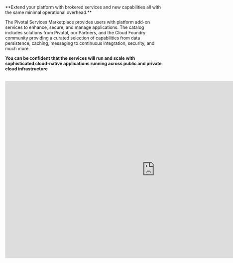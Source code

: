 <br>
**Extend your platform with brokered services and new capabilities all with the same minimal operational overhead.**

The Pivotal Services Marketplace provides users with platform add-on services to enhance, secure, and manage applications. The catalog includes solutions from Pivotal, our Partners, and the Cloud Foundry community providing a curated selection of capabilities from data persistence, caching, messaging to continuous integration, security, and much more.

**You can be confident that the services will run and scale with sophisticated cloud-native applications running across public and private cloud infrastructure**
<br>
<br>

<iframe src="https://docs.google.com/presentation/d/e/2PACX-1vRHP7LVlUKOWn-wlbw-TW1W3TV6umhwGs_vx_VyFtmu-wOUbl8AZalPS4Z1JHW56hykSU1BBB0aHhVR/embed?start=false&loop=false&delayms=3000" frameborder="0" width="960" height="569" allowfullscreen="true" mozallowfullscreen="true" webkitallowfullscreen="true"></iframe>
